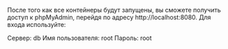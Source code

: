 После того как все контейнеры будут запущены, вы сможете получить доступ к phpMyAdmin, перейдя по адресу http://localhost:8080. Для входа используйте:

Сервер: db
Имя пользователя: root
Пароль: root
